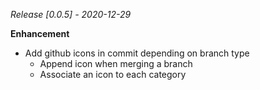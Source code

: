 *Release [0.0.5] - 2020-12-29*

**Enhancement**

- Add github icons in commit depending on branch type
	- Append icon when merging a branch
	- Associate an icon to each category

